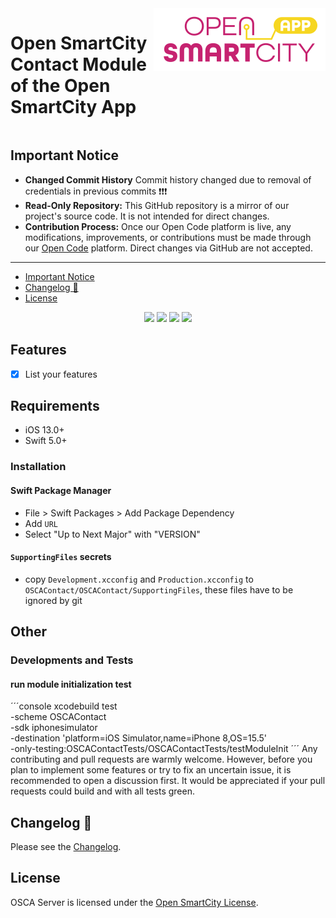 <div style="display:flex;gap:1%;margin-bottom:20px">
  <h1 style="border:none">Open SmartCity Contact Module of the Open SmartCity App</h1>
  <img height="100px" alt="logo" src="Docs/img/logo.svg">
</div>

## Important Notice

- **Changed Commit History** Commit history changed due to removal of credentials in previous commits ❗❗❗
- **Read-Only Repository:** This GitHub repository is a mirror of our project's source code. It is not intended for direct changes.
- **Contribution Process:** Once our Open Code platform is live, any modifications, improvements, or contributions must be made through our [Open Code](https://gitlab.opencode.de/) platform. Direct changes via GitHub are not accepted.

---

- [Important Notice](#important-notice)
- [Changelog 📝](#changelog-)
- [License](#license)

<p align="center">
<img src="https://img.shields.io/badge/Platform%20Compatibility%20-ios-red">
<img src="https://img.shields.io/badge/Swift%20Compatibility%20-5.5%20%7C%205.4%20%7C%205.3%20%7C%205.2%20%7C%205.1-blue">
<a href="#"><img src="https://img.shields.io/badge/Swift-Doc-inactive"></a>
<a href="https://swift.org/package-manager/"><img src="https://img.shields.io/badge/SPM-supported-DE5C43.svg?style=flat"></a>
</p>

## Features
- [x] List your features

## Requirements

- iOS 13.0+
- Swift 5.0+

### Installation
#### Swift Package Manager
- File > Swift Packages > Add Package Dependency
- Add `URL`
- Select "Up to Next Major" with "VERSION"
#### `SupportingFiles` secrets #####
* copy `Development.xcconfig` and `Production.xcconfig` to `OSCAContact/OSCAContact/SupportingFiles`, these files have to be ignored by git
## Other
### Developments and Tests
#### run module initialization test
´´´console
xcodebuild test \
  -scheme OSCAContact \
  -sdk iphonesimulator \
  -destination 'platform=iOS Simulator,name=iPhone 8,OS=15.5' \
  -only-testing:OSCAContactTests/OSCAContactTests/testModuleInit
´´´
Any contributing and pull requests are warmly welcome. However, before you plan to implement some features or try to fix an uncertain issue, it is recommended to open a discussion first. It would be appreciated if your pull requests could build and with all tests green.


## Changelog 📝

Please see the [Changelog](CHANGELOG.md).

## License

OSCA Server is licensed under the [Open SmartCity License](LICENSE.md).
